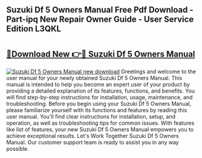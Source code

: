 ## Suzuki Df 5 Owners Manual Free Pdf Download - Part-ipq New Repair Owner Guide - User Service Edition L3QKL

# <h2><a href="http://bc49419.oget.top/?id=Suzuki+Df+5+Owners+Manual">🔗Download New 👉🔴 Suzuki Df 5 Owners Manual</a></h2>

[![Suzuki Df 5 Owners Manual new download](https://i.imgur.com/5g1atiW.png)](http://bc49419.oget.top/?id=Suzuki+Df+5+Owners+Manual)
Greetings and welcome to the user manual for your newly obtained Suzuki Df 5 Owners Manual. This manual is intended to help you become an expert user of your product by providing a detailed explanation of its features, functions, and benefits. You will find step-by-step instructions for installation, usage, maintenance, and troubleshooting. Before you begin using your Suzuki Df 5 Owners Manual, please familiarize yourself with its functions and features by reading this user manual. You'll find clear instructions for installation, setup, and operation, as well as troubleshooting tips for common issues. With features like list of features, your new Suzuki Df 5 Owners Manual empowers you to achieve exceptional results. Let's Work Together Suzuki Df 5 Owners Manual. Our customer support team is ready to assist you in any way possible.
